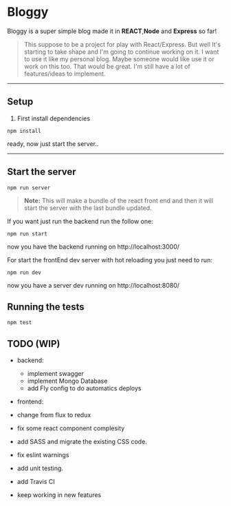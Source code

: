 Bloggy
===================


Bloggy is a super simple blog  made it in **REACT**,**Node** and **Express** so far!

> This suppose to be a project for play with React/Express. But well It's starting to take shape and I'm going to continue working on it. 
I want to use it like my personal blog. Maybe someone would like use it or work on this too. That would be great. I'm still have a lot of features/ideas to implement. 
----------



Setup
-------------
1. First install dependencies
```
npm install
```

ready, now just start the server..

----------

Start the server
----------

```
npm run server
```

> **Note:**
>  This will make a bundle of the react front end and then it will start the server with the last bundle updated.


If you want just run the backend run the follow one:

```
npm run start
```
now you have the backend running on http://localhost:3000/

For start the frontEnd dev server with hot reloading you just need to run:

```
npm run dev
```

now you have a server dev running on http://localhost:8080/

Running the tests
----------

```npm test```


TODO (WIP)
--------

- backend:
  - implement swagger
  - implement Mongo Database
  - add Fly config to do automatics deploys

- frontend:
 - change from flux to redux
 - fix some react component complesity
 - add SASS and migrate the existing CSS code.

- fix eslint warnings
- add unit testing.
- add Travis CI

- keep working in new features

